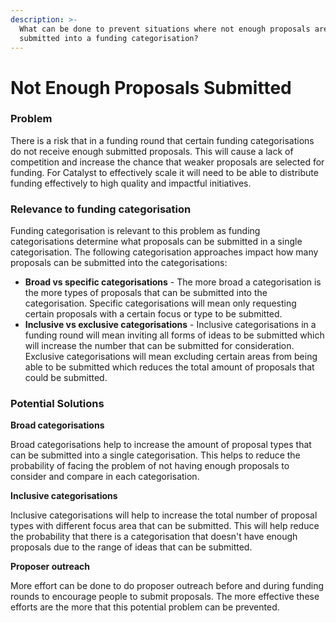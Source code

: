 ```yaml
---
description: >-
  What can be done to prevent situations where not enough proposals are
  submitted into a funding categorisation?
---
```


# Not Enough Proposals Submitted

### Problem

There is a risk that in a funding round that certain funding categorisations do not receive enough submitted proposals. This will cause a lack of competition and increase the chance that weaker proposals are selected for funding. For Catalyst to effectively scale it will need to be able to distribute funding effectively to high quality and impactful initiatives.



### **Relevance to funding categorisation**

Funding categorisation is relevant to this problem as funding categorisations determine what proposals can be submitted in a single categorisation. The following categorisation approaches impact how many proposals can be submitted into the categorisations:

* **Broad vs specific categorisations** - The more broad a categorisation is the more types of proposals that can be submitted into the categorisation. Specific categorisations will mean only requesting certain proposals with a certain focus or type to be submitted.&#x20;
* **Inclusive vs exclusive categorisations** - Inclusive categorisations in a funding round will mean inviting all forms of ideas to be submitted which will increase the number that can be submitted for consideration. Exclusive categorisations will mean excluding certain areas from being able to be submitted which reduces the total amount of proposals that could be submitted.



### Potential Solutions



**Broad categorisations**

Broad categorisations help to increase the amount of proposal types that can be submitted into a single categorisation. This helps to reduce the probability of facing the problem of not having enough proposals to consider and compare in each categorisation.



**Inclusive categorisations**

Inclusive categorisations will help to increase the total number of proposal types with different focus area that can be submitted. This will help reduce the probability that there is a categorisation that doesn't have enough proposals due to the range of ideas that can be submitted.



**Proposer outreach**

More effort can be done to do proposer outreach before and during funding rounds to encourage people to submit proposals. The more effective these efforts are the more that this potential problem can be prevented.
